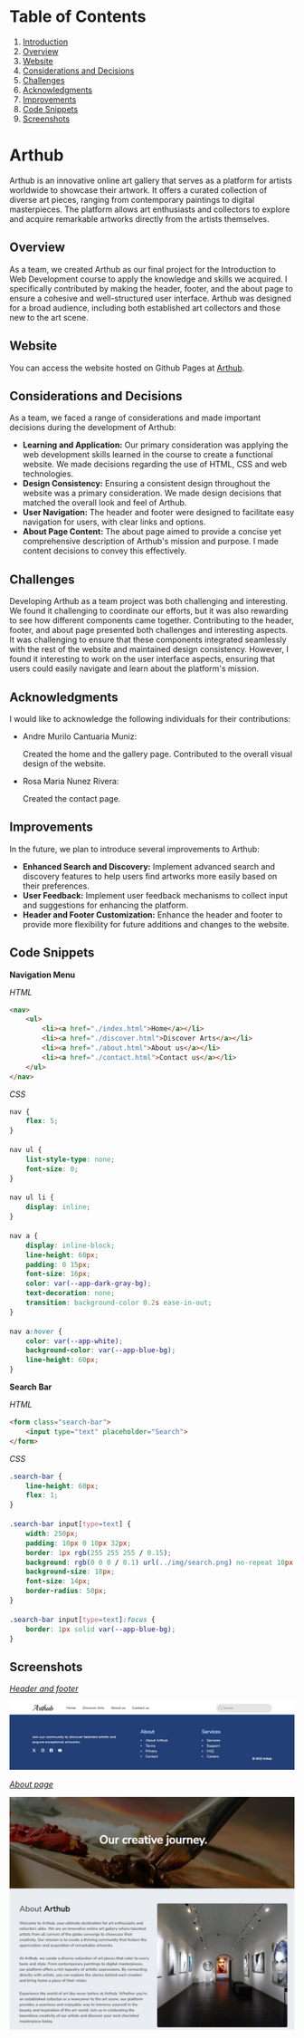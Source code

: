 # Table of Contents
1. [Introduction][introduction]
2. [Overview][Overview]
3. [Website][Website]
4. [Considerations and Decisions][consideration]
5. [Challenges][Challenges]
6. [Acknowledgments][Acknowledgments]
7. [Improvements]
8. [Code Snippets][Code]
9. [Screenshots][Screenshots]

# Arthub
 Arthub is an innovative online art gallery that serves as a platform for artists worldwide to showcase their artwork. 
 It offers a curated collection of diverse art pieces, ranging from contemporary paintings to digital masterpieces. 
 The platform allows art enthusiasts and collectors to explore and acquire remarkable artworks directly from the artists themselves.

## Overview

As a team, we created Arthub as our final project for the Introduction to Web Development course to apply the knowledge and skills we acquired. 
I specifically contributed by making the header, footer, and the about page to ensure a cohesive and well-structured user interface. 
Arthub was designed for a broad audience, including both established art collectors and those new to the art scene.

## Website
You can access the website hosted on Github Pages at [Arthub](https://wellfc.github.io/Arthub/).

## Considerations and Decisions

As a team, we faced a range of considerations and made important decisions during the development of Arthub:

- **Learning and Application:** Our primary consideration was applying the web development skills learned in the course to create a functional website. We made decisions regarding the use of HTML, CSS and web technologies.
- **Design Consistency:** Ensuring a consistent design throughout the website was a primary consideration. We made design decisions that matched the overall look and feel of Arthub.
- **User Navigation:** The header and footer were designed to facilitate easy navigation for users, with clear links and options.
- **About Page Content:** The about page aimed to provide a concise yet comprehensive description of Arthub's mission and purpose. I made content decisions to convey this effectively.

## Challenges

Developing Arthub as a team project was both challenging and interesting. We found it challenging to coordinate our efforts, but it was also rewarding to see how different components came together. Contributing to the header, footer, and about page presented both challenges and interesting aspects. It was challenging to ensure that these components integrated seamlessly with the rest of the website and maintained design consistency. However, I found it interesting to work on the user interface aspects, ensuring that users could easily navigate and learn about the platform's mission.

## Acknowledgments

I would like to acknowledge the following individuals for their contributions:

- Andre Murilo Cantuaria Muniz:

  Created the home and the gallery page. Contributed to the overall visual design of the website.
- Rosa Maria Nunez Rivera:

  Created the contact page.

## Improvements

In the future, we plan to introduce several improvements to Arthub:

- **Enhanced Search and Discovery:** Implement advanced search and discovery features to help users find artworks more easily based on their preferences.
- **User Feedback:** Implement user feedback mechanisms to collect input and suggestions for enhancing the platform.
- **Header and Footer Customization:** Enhance the header and footer to provide more flexibility for future additions and changes to the website.

## Code Snippets

**Navigation Menu**

_HTML_

```html
<nav>
    <ul>
        <li><a href="./index.html">Home</a></li>
        <li><a href="./discover.html">Discover Arts</a></li>
        <li><a href="./about.html">About us</a></li>
        <li><a href="./contact.html">Contact us</a></li>
    </ul>
</nav>
```

_CSS_

```css
nav {
    flex: 5;
}

nav ul {
    list-style-type: none;
    font-size: 0;
}

nav ul li {
    display: inline;
}

nav a {
    display: inline-block;
    line-height: 60px;
    padding: 0 15px;
    font-size: 16px;
    color: var(--app-dark-gray-bg);
    text-decoration: none;
    transition: background-color 0.2s ease-in-out;
}

nav a:hover {
    color: var(--app-white);
    background-color: var(--app-blue-bg);
    line-height: 60px;
}
```

**Search Bar**

_HTML_

```html
<form class="search-bar">
    <input type="text" placeholder="Search">
</form>
```

_CSS_

```css
.search-bar {
    line-height: 60px;
    flex: 1;
}

.search-bar input[type=text] {
    width: 250px;
    padding: 10px 0 10px 32px;
    border: 1px rgb(255 255 255 / 0.15);
    background: rgb(0 0 0 / 0.1) url(../img/search.png) no-repeat 10px 10px;
    background-size: 18px;
    font-size: 14px;
    border-radius: 50px;
}

.search-bar input[type=text]:focus {
    border: 1px solid var(--app-blue-bg);
}
```

## Screenshots

[_Header and footer_](#header-and-footer)

![Arthub Header and Footer.jpg](https://github.com/Wellfc/Arthub/blob/main/assets/img/Arthub%20Header%20and%20Footer.jpg)

[_About page_](#about-page)

![Arthub About Page.jpg](https://github.com/Wellfc/Arthub/blob/main/assets/img/Arthub%20About%20Page.jpg)


[introduction]: https://github.com/Wellfc/Arthub#arthub
[Overview]: https://github.com/Wellfc/Arthub#overview
[Website]: https://github.com/Wellfc/Arthub#website
[consideration]: https://github.com/Wellfc/Arthub#considerations-and-decisions
[Challenges]: https://github.com/Wellfc/Arthub#challenges
[Acknowledgments]: https://github.com/Wellfc/Arthub#acknowledgments
[Improvements]: https://github.com/Wellfc/Arthub#improvements
[Code]: https://github.com/Wellfc/Arthub#code-snippets
[Screenshots]: https://github.com/Wellfc/Arthub#screenshots
